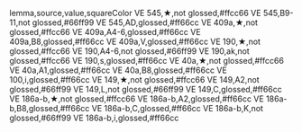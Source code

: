 lemma,source,value,squareColor
VE 545,★,not glossed,#ffcc66
VE 545,B9-11,not glossed,#66ff99
VE 545,AD,glossed,#ff66cc
VE 409a,★,not glossed,#ffcc66
VE 409a,A4-6,glossed,#ff66cc
VE 409a,B8,glossed,#ff66cc
VE 409a,V,glossed,#ff66cc
VE 190,★,not glossed,#ffcc66
VE 190,A4-6,not glossed,#66ff99
VE 190,ak,not glossed,#ffcc66
VE 190,s,glossed,#ff66cc
VE 40a,★,not glossed,#ffcc66
VE 40a,A1,glossed,#ff66cc
VE 40a,B8,glossed,#ff66cc
VE 100,i,glossed,#ff66cc
VE 149,★,not glossed,#ffcc66
VE 149,A2,not glossed,#66ff99
VE 149,L,not glossed,#66ff99
VE 149,C,glossed,#ff66cc
VE 186a-b,★,not glossed,#ffcc66
VE 186a-b,A2,glossed,#ff66cc
VE 186a-b,B8,glossed,#ff66cc
VE 186a-b,C,glossed,#ff66cc
VE 186a-b,K,not glossed,#66ff99
VE 186a-b,i,glossed,#ff66cc
